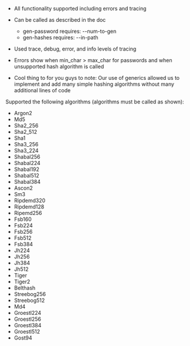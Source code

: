 - All functionality supported including errors and tracing

- Can be called as described in the doc
    - gen-password requires:
        --num-to-gen
    -  gen-hashes requires:
        --in-path

- Used trace, debug, error, and info levels of tracing

- Errors show when min_char > max_char for passwords and when unsupported hash algorithm is called

- Cool thing to for you guys to note: Our use of generics allowed us to implement and add many simple hashing algorithms without many additional lines of code

Supported the following algorithms (algorithms must be called as shown):
- Argon2
- Md5
- Sha2_256
- Sha2_512
- Sha1
- Sha3_256
- Sha3_224
- Shabal256
- Shabal224
- Shabal192
- Shabal512
- Shabal384
- Ascon2
- Sm3
- Ripdemd320
- Ripdemd128
- Ripemd256
- Fsb160
- Fsb224
- Fsb256
- Fsb512
- Fsb384
- Jh224
- Jh256
- Jh384
- Jh512
- Tiger
- Tiger2
- Belthash
- Streebog256
- Streebog512
- Md4
- Groestl224
- Groestl256
- Groestl384
- Groestl512
- Gost94